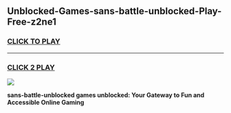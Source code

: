 
## Unblocked-Games-sans-battle-unblocked-Play-Free-z2ne1
<h3>
<a href="https://premium76.site?title=sans-battle-unblocked&ref=12A">CLICK TO PLAY</a></h3>
<hr>

<h3>
<a href="https://premium76.site?title=sans-battle-unblocked&ref=12A">CLICK 2 PLAY</a>
  
</h3>

<a href="https://premium76.site?title=sans-battle-unblocked&ref=12A"><img src="https://clearcache.store/games.png"></a>


**sans-battle-unblocked games unblocked: Your Gateway to Fun and Accessible Online Gaming**
